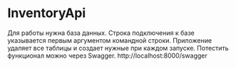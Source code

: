 # InventoryApi

Для работы нужна база данных. Строка подключения к базе указывается первым аргументом командной строки.
Приложение удаляет все таблицы и создает нужные при каждом запуске. Потестить функционал можно через Swagger. http://localhost:8000/swagger
